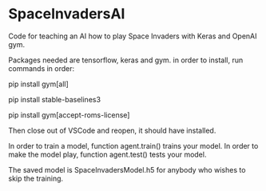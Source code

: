 # SpaceInvadersAI
Code for teaching an AI how to play Space Invaders with Keras and OpenAI gym. 

Packages needed are tensorflow, keras and gym. 
in order to install, run commands in order:

pip install gym[all]

pip install stable-baselines3

pip install gym[accept-roms-license]

Then close out of VSCode and reopen, it should have installed.

In order to train a model, function agent.train() trains your model. 
In order to make the model play, function agent.test() tests your model. 

The saved model is SpaceInvadersModel.h5 for anybody who wishes to skip the training. 
